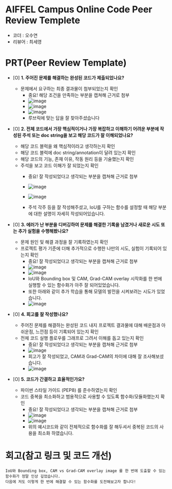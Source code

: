 # AIFFEL Campus Online Code Peer Review Templete
- 코더 : 오수연
- 리뷰어 : 최세영


# PRT(Peer Review Template)
- [O]  **1. 주어진 문제를 해결하는 완성된 코드가 제출되었나요?**
    - 문제에서 요구하는 최종 결과물이 첨부되었는지 확인
        - 중요! 해당 조건을 만족하는 부분을 캡쳐해 근거로 첨부
        - ![image](https://github.com/user-attachments/assets/83a188e7-2127-4cc1-aadf-b32131b2cc33)
        - ![image](https://github.com/user-attachments/assets/6f6970b5-1e37-4dde-a271-68ec5923ddfd)
        - ![image](https://github.com/user-attachments/assets/8a8ea262-3213-4119-9449-2a1a3148c711)
        - 루브릭에 맞는 답을 잘 찾아주셨습니다
    
- [O]  **2. 전체 코드에서 가장 핵심적이거나 가장 복잡하고 이해하기 어려운 부분에 작성된 
주석 또는 doc string을 보고 해당 코드가 잘 이해되었나요?**
    - 해당 코드 블럭을 왜 핵심적이라고 생각하는지 확인
    - 해당 코드 블럭에 doc string/annotation이 달려 있는지 확인
    - 해당 코드의 기능, 존재 이유, 작동 원리 등을 기술했는지 확인
    - 주석을 보고 코드 이해가 잘 되었는지 확인
        - 중요! 잘 작성되었다고 생각되는 부분을 캡쳐해 근거로 첨부
        - ![image](https://github.com/user-attachments/assets/396d0ce7-31b9-4f88-bbf2-3dfcf691c3aa)
        - ![image](https://github.com/user-attachments/assets/a0c2628b-0392-436f-bdbb-5856fedc2525)
     
        - 주석 각주 등을 잘 작성해주셨고, IoU를 구하는 함수를 설정할 때 해당 부분에 대한 설명이 자세히 작성되어있습니다.


        
- [O]  **3. 에러가 난 부분을 디버깅하여 문제를 해결한 기록을 남겼거나
새로운 시도 또는 추가 실험을 수행해봤나요?**
    - 문제 원인 및 해결 과정을 잘 기록하였는지 확인
    - 프로젝트 평가 기준에 더해 추가적으로 수행한 나만의 시도, 
    실험이 기록되어 있는지 확인
        - 중요! 잘 작성되었다고 생각되는 부분을 캡쳐해 근거로 첨부
        - ![image](https://github.com/user-attachments/assets/e7c0679d-cbd8-4b91-ad86-b57bcb81e423)
        - ![image](https://github.com/user-attachments/assets/feaf67d6-0e29-4aef-80d6-01832cdb0670)
        - IoU와 Bounding box 및 CAM, Grad-CAM overlay 시작화를 한 번에 실행할 수 있는 함수화가 아주 잘 되어있었습니다.
        - 또한 아래와 같이 추가 학습을 통해 모델의 발전을 시켜보려는 시도가 있었습니다.
        - ![image](https://github.com/user-attachments/assets/5cd6985d-e7aa-4a6e-8313-9a5723558680)

        
- [O]  **4. 회고를 잘 작성했나요?**
    - 주어진 문제를 해결하는 완성된 코드 내지 프로젝트 결과물에 대해
    배운점과 아쉬운점, 느낀점 등이 기록되어 있는지 확인
    - 전체 코드 실행 플로우를 그래프로 그려서 이해를 돕고 있는지 확인
        - 중요! 잘 작성되었다고 생각되는 부분을 캡쳐해 근거로 첨부
        - ![image](https://github.com/user-attachments/assets/4a729308-6212-49d1-8aae-d9f6edc00643)
        - 회고가 잘 작성되었고, CAM과 Grad-CAM의 차이에 대해 잘 조사해보셨습니다.
        - ![image](https://github.com/user-attachments/assets/50291044-2f4b-46c8-88f7-a2fedbc5543e)


        
- [O]  **5. 코드가 간결하고 효율적인가요?**
    - 파이썬 스타일 가이드 (PEP8) 를 준수하였는지 확인
    - 코드 중복을 최소화하고 범용적으로 사용할 수 있도록 함수화/모듈화했는지 확인
        - 중요! 잘 작성되었다고 생각되는 부분을 캡쳐해 근거로 첨부
        - ![image](https://github.com/user-attachments/assets/6e493424-880e-43ab-8d3a-5292c1c4aace)
        - ![image](https://github.com/user-attachments/assets/7414754e-7586-428c-8df7-a1eacfb8efe1)
        - 위의 예시코드와 같이 전체적으로 함수화를 잘 해두셔서 중복된 코드의 사용을 최소화 하였습니다.




# 회고(참고 링크 및 코드 개선)
```
IoU와 Bounding box, CAM vs Grad-CAM overlay image 를 한 번에 도출할 수 있는 함수화가 정말 인상 깊었습니다.
다음에 저도 이렇게 한 번에 해결할 수 있는 함수화를 도전해보고자 합니다!
```
